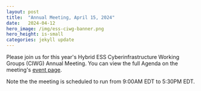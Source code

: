 ```yaml
---
layout: post
title:  "Annual Meeting, April 15, 2024"
date:   2024-04-12
hero_image: /img/ess-ciwg-banner.png
hero_height: is-small
categories: jekyll update
---
```


Please join us for this year's Hybrid ESS Cyberinfrastructure Working Groups (CIWG) Annual Meeting. You can view the full Agenda on the meeting's [event page](/events/working_group_meeting_2024).

Note the the meeting is scheduled to run from 9:00AM EDT to 5:30PM EDT.